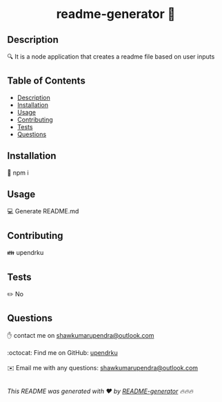 
<h1 align="center">readme-generator 👋</h1>

## Description
🔍 It is a node application that creates a readme file based on user inputs

## Table of Contents
- [Description](#description)
- [Installation](#installation)
- [Usage](#usage)
- [Contributing](#contributing)
- [Tests](#tests)
- [Questions](#questions)

## Installation
💾 npm i

## Usage
💻 Generate README.md

## Contributing
👪 upendrku

## Tests
✏️ No

## Questions
✋ contact me on shawkumarupendra@outlook.com<br />
<br />
:octocat: Find me on GitHub: [upendrku](https://github.com/upendrku)<br />
<br />
✉️ Email me with any questions: shawkumarupendra@outlook.com<br /><br />

_This README was generated with ❤️ by [README-generator](https://github.com/jpd61/README-generator) 🔥🔥🔥_
    